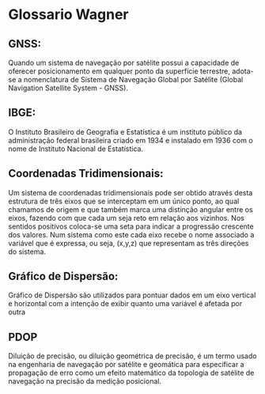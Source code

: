 # Glossario Wagner
## GNSS:
Quando um sistema de navegação por satélite possui a capacidade de oferecer posicionamento em qualquer ponto da superfície terrestre, adota-se a nomenclatura de Sistema de Navegação Global por Satélite (Global Navigation Satellite System - GNSS).
## IBGE:
O Instituto Brasileiro de Geografia e Estatística é um instituto público da administração federal brasileira criado em 1934 e instalado em 1936 com o nome de Instituto Nacional de Estatística.
## Coordenadas Tridimensionais:
Um sistema de coordenadas tridimensionais pode ser obtido através desta estrutura de três eixos que se interceptam em um único ponto, ao qual chamamos de origem e que também marca uma distinção angular entre os eixos, fazendo com que cada um seja reto em relação aos vizinhos. Nos sentidos positivos coloca-se uma seta para indicar a progressão crescente dos valores. Num sistema como este cada eixo recebe o nome associado a variável que é expressa, ou seja, (x,y,z) que representam as três direções do sistema.
## Gráfico de Dispersão:
Gráfico de Dispersão são utilizados para pontuar dados em um eixo vertical e horizontal com a intenção de exibir quanto uma variável é afetada por outra
## PDOP
Diluição de precisão, ou diluição geométrica de precisão, é um termo usado na engenharia de navegação por satélite e geomática para especificar a propagação de erro como um efeito matemático da topologia de satélite de navegação na precisão da medição posicional.

